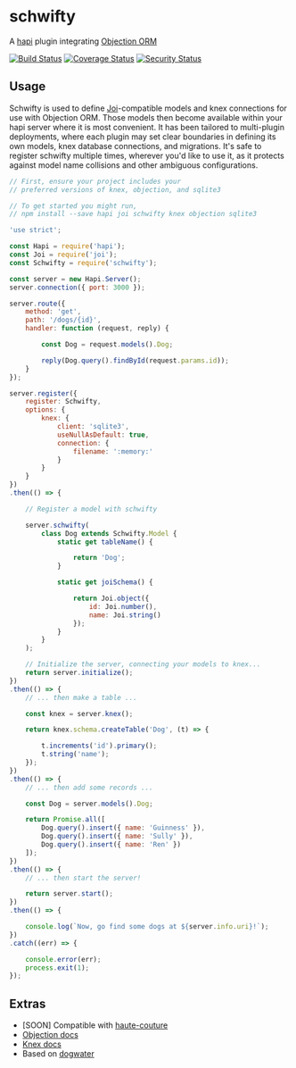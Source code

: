 # schwifty

A [hapi](https://github.com/hapijs/hapi) plugin integrating [Objection ORM](http://vincit.github.io/objection.js)

[![Build Status](https://travis-ci.org/BigRoomStudios/schwifty.svg?branch=master)](https://travis-ci.org/BigRoomStudios/schwifty) [![Coverage Status](https://coveralls.io/repos/github/BigRoomStudios/schwifty/badge.svg?branch=master)](https://coveralls.io/github/BigRoomStudios/schwifty?branch=master) [![Security Status](https://nodesecurity.io/orgs/schwifty/projects/43d64006-d2bd-41c7-a288-5ae051d0e3c2/badge)](https://nodesecurity.io/orgs/schwifty/projects/43d64006-d2bd-41c7-a288-5ae051d0e3c2)


## Usage
Schwifty is used to define [Joi](https://github.com/hapijs/joi)-compatible models and knex connections for use with Objection ORM.  Those models then become available within your hapi server where it is most convenient.  It has been tailored to multi-plugin deployments, where each plugin may set clear boundaries in defining its own models, knex database connections, and migrations.  It's safe to register schwifty multiple times, wherever you'd like to use it, as it protects against model name collisions and other ambiguous configurations.

```js
// First, ensure your project includes your
// preferred versions of knex, objection, and sqlite3

// To get started you might run,
// npm install --save hapi joi schwifty knex objection sqlite3

'use strict';

const Hapi = require('hapi');
const Joi = require('joi');
const Schwifty = require('schwifty');

const server = new Hapi.Server();
server.connection({ port: 3000 });

server.route({
    method: 'get',
    path: '/dogs/{id}',
    handler: function (request, reply) {

        const Dog = request.models().Dog;

        reply(Dog.query().findById(request.params.id));
    }
});

server.register({
    register: Schwifty,
    options: {
        knex: {
            client: 'sqlite3',
            useNullAsDefault: true,
            connection: {
                filename: ':memory:'
            }
        }
    }
})
.then(() => {

    // Register a model with schwifty

    server.schwifty(
        class Dog extends Schwifty.Model {
            static get tableName() {

                return 'Dog';
            }

            static get joiSchema() {

                return Joi.object({
                    id: Joi.number(),
                    name: Joi.string()
                });
            }
        }
    );

    // Initialize the server, connecting your models to knex...
    return server.initialize();
})
.then(() => {
    // ... then make a table ...

    const knex = server.knex();

    return knex.schema.createTable('Dog', (t) => {

        t.increments('id').primary();
        t.string('name');
    });
})
.then(() => {
    // ... then add some records ...

    const Dog = server.models().Dog;

    return Promise.all([
        Dog.query().insert({ name: 'Guinness' }),
        Dog.query().insert({ name: 'Sully' }),
        Dog.query().insert({ name: 'Ren' })
    ]);
})
.then(() => {
    // ... then start the server!

    return server.start();
})
.then(() => {

    console.log(`Now, go find some dogs at ${server.info.uri}!`);
})
.catch((err) => {

    console.error(err);
    process.exit(1);
});
```

## Extras
 - [SOON] Compatible with [haute-couture](https://github.com/devinivy/haute-couture)
 - [Objection docs](http://vincit.github.io/objection.js)
 - [Knex docs](http://knexjs.org/)
 - Based on [dogwater](https://github.com/devinivy/dogwater)

